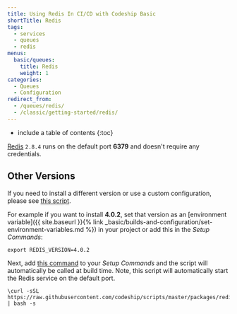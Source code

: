 ```yaml
---
title: Using Redis In CI/CD with Codeship Basic
shortTitle: Redis
tags:
  - services
  - queues
  - redis
menus:
  basic/queues:
    title: Redis
    weight: 1
categories:
  - Queues    
  - Configuration
redirect_from:
  - /queues/redis/
  - /classic/getting-started/redis/
---
```


* include a table of contents
{:toc}

[Redis](https://redis.io) `2.8.4` runs on the default port **6379** and doesn't require any credentials.

## Other Versions

If you need to install a different version or use a custom configuration, please see [this script](https://github.com/codeship/scripts/blob/master/packages/redis.sh).

For example if you want to install **4.0.2**, set that version as an [environment variable]({{ site.baseurl }}{% link _basic/builds-and-configuration/set-environment-variables.md %}) in your project or add this in the _Setup Commands_:

```
export REDIS_VERSION=4.0.2
```

Next, add [this command](https://github.com/codeship/scripts/blob/master/packages/redis.sh#L6) to your _Setup Commands_ and the script will automatically be called at build time. Note, this script will automatically start the Redis service on the default port.

```
\curl -sSL https://raw.githubusercontent.com/codeship/scripts/master/packages/redis.sh | bash -s
```
